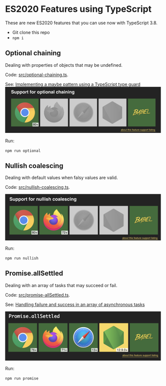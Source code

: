 # ES2020 Features using TypeScript

These are new ES2020 features that you can use now with TypeScript 3.8.

* Git clone this repo
* `npm i`

## Optional chaining

Dealing with properties of objects that may be undefined.

Code: [src/optional-chaining.ts](src/optional-chaining.ts).

See: [Implementing a maybe pattern using a TypeScript type guard](https://www.joshwulf.com/blog/2019/02/typescript-maybe/)
![](img/optional-chaining.png)

Run:

`npm run optional`

## Nullish coalescing

Dealing with default values when falsy values are valid.

Code: [src/nullish-coalescing.ts](src/nullish-coalescing.ts).

![](img/nullish-coalescing.png)

Run:

`npm run nullish`

## Promise.allSettled

Dealing with an array of tasks that may succeed or fail.

Code: [src/promise-allSettled.ts](src/promise-allSettled.ts).

See: [Handling failure and success in an array of asynchronous tasks](https://www.joshwulf.com/blog/2020/03/array-async-failure/)

![](img/promise-allSettled.png)

Run:

`npm run promise`